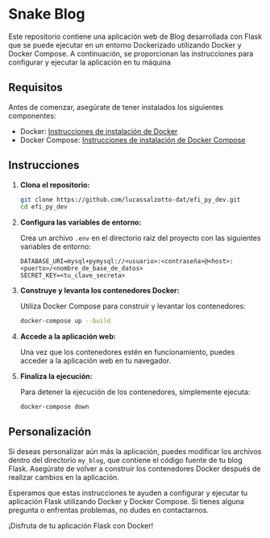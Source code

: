 # Snake Blog
Este repositorio contiene una aplicación web de Blog desarrollada con Flask que se puede ejecutar en un entorno Dockerizado utilizando Docker y Docker Compose. A continuación, se proporcionan las instrucciones para configurar y ejecutar la aplicación en tu máquina
## Requisitos
Antes de comenzar, asegúrate de tener instalados los siguientes componentes:

- Docker: [Instrucciones de instalación de Docker](https://docs.docker.com/get-docker/)
- Docker Compose: [Instrucciones de instalación de Docker Compose](https://docs.docker.com/compose/install/)

## Instrucciones

1. **Clona el repositorio:**

   ```bash
   git clone https://github.com/lucassalzotto-dat/efi_py_dev.git
   cd efi_py_dev
   ```

2. **Configura las variables de entorno:**

   Crea un archivo `.env` en el directorio raíz del proyecto con las siguientes variables de entorno:

   ```env
   DATABASE_URI=mysql+pymysql://<usuario>:<contraseña>@<host>:<puerto>/<nombre_de_base_de_datos>
   SECRET_KEY=<tu_clave_secreta>
   ```

3. **Construye y levanta los contenedores Docker:**

   Utiliza Docker Compose para construir y levantar los contenedores:

   ```bash
   docker-compose up --build
   ```

4. **Accede a la aplicación web:**

   Una vez que los contenedores estén en funcionamiento, puedes acceder a la aplicación web en tu navegador.

5. **Finaliza la ejecución:**

   Para detener la ejecución de los contenedores, simplemente ejecuta:

   ```bash
   docker-compose down
   ```

## Personalización

Si deseas personalizar aún más la aplicación, puedes modificar los archivos dentro del directorio `my_blog`, que contiene el código fuente de tu blog Flask. Asegúrate de volver a construir los contenedores Docker después de realizar cambios en la aplicación.

Esperamos que estas instrucciones te ayuden a configurar y ejecutar tu aplicación Flask utilizando Docker y Docker Compose. Si tienes alguna pregunta o enfrentas problemas, no dudes en contactarnos.

¡Disfruta de tu aplicación Flask con Docker!

 
